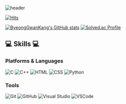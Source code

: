 

![header](https://capsule-render.vercel.app/api?type=waving&color=auto&customColorList=4&height=300&section=header&text=ByeongGwanKang&fontColor=FFFFFF&fontSize=70)

  
[![Hits](https://hits.seeyoufarm.com/api/count/incr/badge.svg?url=https%3A%2F%2Fgithub.com%2FByeongGwanKang&count_bg=%2385FFE9&title_bg=%230DEDFF&icon=&icon_color=%23E7E7E7&title=hits&edge_flat=false)](https://hits.seeyoufarm.com)


    
[![ByeongGwanKang's GitHub stats](https://github-readme-stats.vercel.app/api?username=ByeongGwanKang&show_icons=true&theme=transparent)](https://github.com/anuraghazra/github-readme-stats)
[![Solved.ac Profile](http://mazassumnida.wtf/api/v2/generate_badge?boj=weko0110)](https://solved.ac/weko0110/)

## 💻 Skills 💻
  ### Platforms & Languages
  </div>


![C](https://img.shields.io/badge/-C-A8B9CC?logo=C&logoColor=white&style=for-the-badge)
![C++](https://img.shields.io/badge/-C++-00599C?logo=C%2B%2B&logoColor=white&style=for-the-badge)
![HTML](https://img.shields.io/badge/-HTML5-E34F26?logo=html5&logoColor=white&style=for-the-badge)
![CSS](https://img.shields.io/badge/-CSS3-1572B6?logo=css3&logoColor=white&style=for-the-badge)
![Python](https://img.shields.io/badge/-Python-3776AB?logo=python&logoColor=white&style=for-the-badge)

### Tools
![Git](https://img.shields.io/badge/-Git-F05032?logo=git&logoColor=white&style=for-the-badge)
![GitHub](https://img.shields.io/badge/GitHub-181717?logo=github&logoColor=white&style=for-the-badge)
![Visual Studio](https://img.shields.io/badge/-Visual%20Studio-5C2D91?logo=visual-studio&logoColor=white&style=for-the-badge)
![VSCode](https://img.shields.io/badge/-VS%20Code-007ACC?logo=visual-studio-code&logoColor=white&style=for-the-badge)


